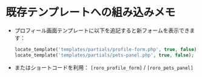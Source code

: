 # 既存テンプレートへの組み込みメモ
- プロフィール画面テンプレートに以下を追記すると新フォームを表示できます：
  ```php
  locate_template('templates/partials/profile-form.php', true, false);
  locate_template('templates/partials/pets-panel.php', true, false);
  ```
- またはショートコードを利用： `[roro_profile_form]` / `[roro_pets_panel]`
